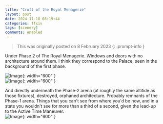 ```yaml
---
title: "Cruft of the Royal Menagerie"
layout: post
date: 2024-11-18 08:19:44
categories: ffxiv
tags: [scenery]
comments: enabled
---
```

> This was originally posted on 8 February 2023
{: .prompt-info }

Under Phase 2 of The Royal Menagerie. Windows and doors with no architecture around them. I think they correspond to the Palace, seen in the background of the first phase.  

![Image](/Menagerie_1.png){: width="600" }  
![Image](/Menagerie_2.png){: width="600" }

And directly underneath the Phase-2 arena (at roughly the same altitide as those fixtures), destroyed, orphaned architecture. Probably remnants of the Phase-1 arena. Things that you can't see from where you'd be now, and in a state you wouldn't see for more than a third of a second, given the lead-up to the Active Time Maneuver.  
![Image](/Menagerie_3.png){: width="600" }


